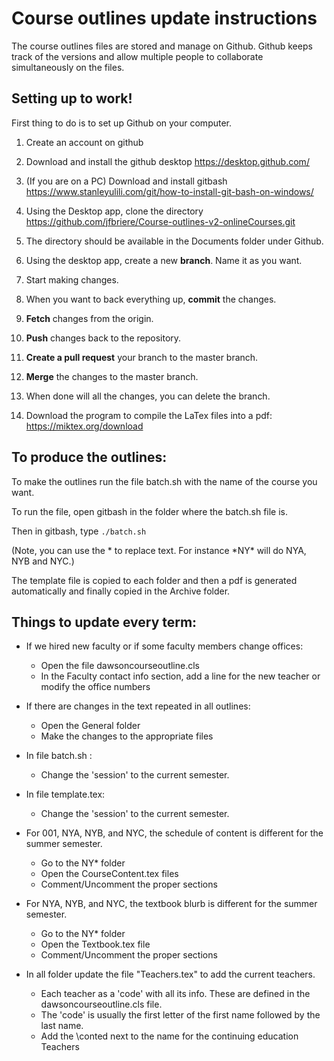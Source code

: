 # Course outlines update instructions

The course outlines files are stored and manage on Github. Github keeps track of the versions and allow multiple people to collaborate simultaneously on the files.

## Setting up to work!

First thing to do is to set up Github on your computer.

1. Create an account on github
2. Download and install the github desktop <a href="https://desktop.github.com/" title="LinktoGithubdesktop">https://desktop.github.com/</a>
3. (If you are on a PC) Download and install gitbash https://www.stanleyulili.com/git/how-to-install-git-bash-on-windows/

4. Using the Desktop app, clone the directory https://github.com/jfbriere/Course-outlines-v2-onlineCourses.git
5. The directory should be available in the Documents folder under Github.

6. Using the desktop app, create a new **branch**. Name it as you want.
7. Start making changes.
8. When you want to back everything up, **commit** the changes.
9. **Fetch** changes from the origin.
10. **Push** changes back to the repository.
11. **Create a pull request** your branch to the master branch.
12. **Merge** the changes to the master branch.
13. When done will all the changes, you can delete the branch.
14. Download the program to compile the LaTex files into a pdf: https://miktex.org/download

## To produce the outlines:

To make the outlines run the file batch.sh with the name of the course you want.

To run the file, open gitbash in the folder where the batch.sh file is.

Then in gitbash, type `./batch.sh`

(Note, you can use the * to replace text. For instance \*NY\* will do NYA, NYB and NYC.)

The template file is copied to each folder and then a pdf is generated automatically and finally copied in the Archive folder.




## Things to update every term:

- If we hired new faculty or if some faculty members change offices:
  - Open the file dawsoncourseoutline.cls
  - In the Faculty contact info section, add a line for the new teacher or modify the office numbers

- If there are changes in the text repeated in all outlines:
  - Open the General folder
  - Make the changes to the appropriate files

- In file batch.sh :
  - Change the 'session' to the current semester.

- In file template.tex:
  - Change the 'session' to the current semester.

- For 001, NYA, NYB, and NYC, the schedule of content is different for the summer semester.
  - Go to the NY* folder
  - Open the CourseContent.tex files
  - Comment/Uncomment the proper sections

- For NYA, NYB, and NYC, the textbook blurb is different for the summer semester.
  - Go to the NY* folder
  - Open the Textbook.tex file
  - Comment/Uncomment the proper sections

- In all folder update the file "Teachers.tex" to add the current teachers.
  - Each teacher as a 'code' with all its info. These are defined in the dawsoncourseoutline.cls file.
  - The 'code' is usually the first letter of the first name followed by the last name.
  - Add the \conted next to the name for the continuing education Teachers
